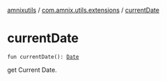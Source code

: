 [amnixutils](../index.md) / [com.amnix.utils.extensions](index.md) / [currentDate](./current-date.md)

# currentDate

`fun currentDate(): `[`Date`](http://docs.oracle.com/javase/6/docs/api/java/util/Date.html)

get Current Date.

